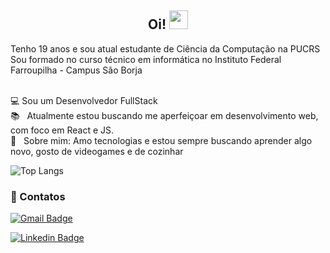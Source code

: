 <h2 align="center"> Oi! <img src="https://media.giphy.com/media/hvRJCLFzcasrR4ia7z/giphy.gif" width="30px">  </h2>

Tenho 19 anos e sou atual estudante de Ciência da Computação na PUCRS <br/>
Sou formado no curso técnico em informática no Instituto Federal Farroupilha - Campus São Borja

<br /> :computer: Sou um Desenvolvedor FullStack 
<br /> :books: &nbsp; Atualmente estou buscando me aperfeiçoar em desenvolvimento web, com foco em React e JS.
<br /> 💬  &nbsp; Sobre mim: Amo tecnologias e estou sempre buscando aprender algo novo, gosto de videogames e de cozinhar

![Top Langs](https://github-readme-stats.vercel.app/api/top-langs/?username=Gabriel-Cervo&layout=compact&theme=radical)

### :email: Contatos

<p>

 [![Gmail Badge](https://img.shields.io/badge/Gabriel--Cervo-Email-red?link=mailto:joaogabrieldouradocervo@gmail.com/?style=flat-square&logo=Gmail&logoColor=white)](mailto:joaogabrieldouradocervo@gmail.com)

 [![Linkedin Badge](https://img.shields.io/badge/Gabriel--Cervo-Linkedin-blue?link=https://www.linkedin.com/in/joaogabrielcervo/?style=flat-square&logo=Linkedin)](https://www.linkedin.com/in/joaogabrielcervo)

</p>
